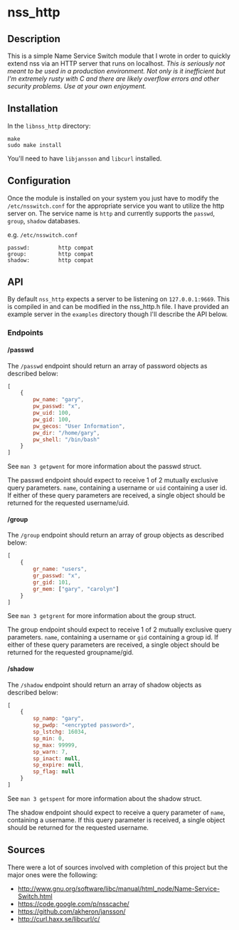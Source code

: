 # nss\_http

## Description

This is a simple Name Service Switch module that I wrote in order to quickly
extend nss via an HTTP server that runs on localhost. _This is seriously not
meant to be used in a production environment. Not only is it inefficient but
I'm extremely rusty with C and there are likely overflow errors and other
security problems. Use at your own enjoyment._

## Installation

In the `libnss_http` directory:
```
make
sudo make install
```

You'll need to have `libjansson` and `libcurl` installed.

## Configuration

Once the module is installed on your system you just have to modify the
`/etc/nsswitch.conf` for the appropriate service you want to utilize the 
http server on. The service name is `http` and currently supports the `passwd`, `group`,
`shadow` databases.

e.g. `/etc/nsswitch.conf`
```
passwd:         http compat
group:          http compat
shadow:         http compat
```

## API

By default `nss_http` expects a server to be listening on `127.0.0.1:9669`. This is compiled in
and can be modified in the nss_http.h file. I have provided an example server in the `examples`
directory though I'll describe the API below.

### Endpoints

#### /passwd

The `/passwd` endpoint should return an array of password objects as described below:

```javascript
[
    {
        pw_name: "gary",
        pw_passwd: "x",
        pw_uid: 100,
        pw_gid: 100,
        pw_gecos: "User Information",
        pw_dir: "/home/gary",
        pw_shell: "/bin/bash"
    }
]
```

See `man 3 getpwent` for more information about the passwd struct.

The passwd endpoint should expect to receive 1 of 2 mutually exclusive query parameters. `name`,
containing a username or `uid` containing a user id. If either of these query parameters are
received, a single object should be returned for the requested username/uid.


#### /group

The `/group` endpoint should return an array of group objects as described below:

```javascript
[
    {
        gr_name: "users",
        gr_passwd: "x",
        gr_gid: 101,
        gr_mem: ["gary", "carolyn"]
    }
]
```

See `man 3 getgrent` for more information about the group struct.

The group endpoint should expect to receive 1 of 2 mutually exclusive query parameters. `name`,
containing a username or `gid` containing a group id. If either of these query parameters are
received, a single object should be returned for the requested groupname/gid.

#### /shadow

The `/shadow` endpoint should return an array of shadow objects as described below:

```javascript
[
    {
        sp_namp: "gary",
        sp_pwdp: "<encrypted password>",
        sp_lstchg: 16034,
        sp_min: 0,
        sp_max: 99999,
        sp_warn: 7,
        sp_inact: null,
        sp_expire: null,
        sp_flag: null
    }
]
```

See `man 3 getspent` for more information about the shadow struct.

The shadow endpoint should expect to receive a query parameter of `name`,
containing a username. If this query parameter is received, a single object
 should be returned for the requested username.

## Sources

There were a lot of sources involved with completion of this project but the major
ones were the following:

 * http://www.gnu.org/software/libc/manual/html_node/Name-Service-Switch.html
 * https://code.google.com/p/nsscache/
 * https://github.com/akheron/jansson/
 * http://curl.haxx.se/libcurl/c/
